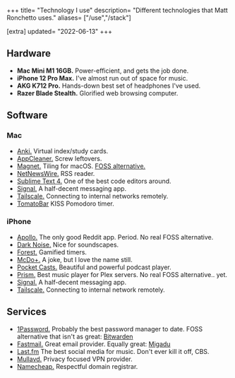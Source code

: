 +++
title= "Technology I use"
description= "Different technologies that Matt Ronchetto uses."
aliases= ["/use","/stack"]

[extra]
updated= "2022-06-13"
+++

## Hardware
- **Mac Mini M1 16GB.** Power-efficient, and gets the job done.
- **iPhone 12 Pro Max.** I've almost run out of space for music.
- **AKG K712 Pro.** Hands-down best set of headphones I've used.
- **Razer Blade Stealth.** Glorified web browsing computer.

## Software
### Mac
- [Anki.](https://apps.ankiweb.net) Virtual index/study cards.
- [AppCleaner.](https://freemacsoft.net/appcleaner/) Screw leftovers.
- [Magnet.](https://apps.apple.com/fr/app/magnet/id441258766) Tiling for macOS. [FOSS alternative.](https://github.com/rxhanson/Rectangle)
- [NetNewsWire.](https://netnewswire.com/) RSS reader.
- [Sublime Text 4.](https://www.sublimetext.com/) One of the best code editors around.
- [Signal.](https://signal.org/fr/) A half-decent messaging app.
- [Tailscale.](https://tailscale.com) Connecting to internal networks remotely.
- [TomatoBar](https://github.com/ivoronin/TomatoBar) KISS Pomodoro timer.

### iPhone
- [Apollo.](https://apolloapp.io/) The only good Reddit app. Period. No real FOSS alternative.
- [Dark Noise.](https://darknoise.app) Nice for soundscapes.
- [Forest.](https://forestapp.cc/) Gamified timers.
- [McDo+.](https://mcdonalds.fr/) A joke, but I love the name still.
- [Pocket Casts.](https://pocketcasts.com) Beautiful and powerful podcast player.
- [Prism.](https://prism-music.app/) Best music player for Plex servers. No real FOSS alternative.. yet.
- [Signal.](https://signal.org) A half-decent messaging app.
- [Tailscale.](https://tailscale.com) Connecting to internal network remotely.

## Services
- [1Password.](https://1password.com) Probably the best password manager to date. FOSS alternative that isn't as great: [Bitwarden](https://bitwarden.com)
- [Fastmail.](https://www.fastmail.com/) Great email provider. Equally great: [Migadu](https://www.migadu.com/)
- [Last.fm](https://last.fm) The best social media for music. Don't ever kill it off, CBS.
- [Mullavd.](https://mullvad.net/fr/) Privacy focused VPN provider.
- [Namecheap.](https://www.namecheap.com) Respectful domain registrar.
